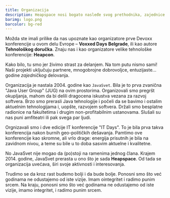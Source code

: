 ```yaml
---
title: Organizacija
description: Heapspace nosi bogato nasleđe svog prethodnika, zajednice JavaSvet, i od 2004. godine neprekidno je gradimo okupljeni oko ideje da sticanje novih znanja menja sve(s)t.
barimg: logo.png
barcolor: bg-red
---
```



Možda ste imali prilike da nas upoznate kao organizatore prve Devoxx konferencije u ovom delu Evrope – **Voxxed Days Belgrade**, ili kao autore **Tehnološkog doručka**. Znaju nas i kao organizatore velike tehnološke konferencije: **Heapcon**.

Kako bilo, tu smo jer živimo strast za delanjem. Na tom putu nismo sami! Naši projekti uključuju partnere, mnogobrojne dobrovoljce, entuzijaste... godine _zajedničkog_ delovanja.

Organizacija je nastala 2004. godine kao `JavaSvet`. Bila je to prva zvanična "Java User Group" (JUG) na ovim prostorima. Organizovali smo pregršt okupljanja, mahom da bi delili dragocena iskustva vezana za razvoj softvera. Brzo smo prerasli Java tehnologije i počeli da se bavimo i ostalim aktuelnim tehnologijama i, uopšte, razvojem softvera. Držali smo besplatne radionice na fakultetima i drugim non-profitabilnim ustanovama. Slušali su nas puni amfiteatri ili pak svega par ljudi.

Orgnizavali smo i dve edicije IT konferencije "IT Days". To je bila prva takva konferencija nakon burnih geo-političkih dešavanja. Pamtimo ove konferencije kao skromne, ali vrlo drage: energija prisutnih je bila na zavidnom nivou, a teme su bile u to doba sasvim aktuelne i kvalitetne.

No JavaSvet nije mogao da (po)stoji na ramenima jednog člana. Krajem 2014. godine, JavaSvet prerasta u ono što je sada **Heapspace**. Od tada se organizacija uvećava, širi svoje aktivnosti i interesovanja.

Trudimo se da kroz rast budemo bolji i da bude bolje. Ponosni smo što već godinama ne odustajemo od iste vizije. Imam ointegritet i radimo punim srcem.  Na kraju, ponosni smo što već godinama ne odustajemo od iste vizije, imamo integritet, i radimo punim srcem.
